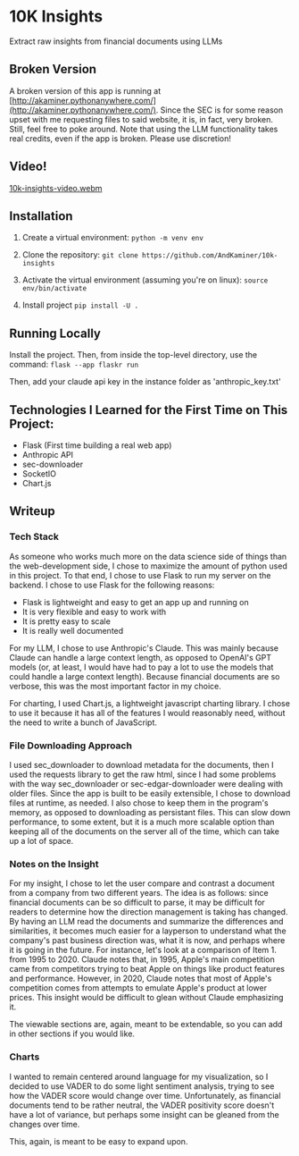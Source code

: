 # 10K Insights
Extract raw insights from financial documents using LLMs

## Broken Version

A broken version of this app is running at [http://akaminer.pythonanywhere.com/](http://akaminer.pythonanywhere.com/). Since the SEC is for some reason upset with me requesting files to said website,
it is, in fact, very broken. Still, feel free to poke around. Note that using the LLM functionality takes real credits, even if the app is broken. Please use discretion!

## Video!

[10k-insights-video.webm](https://github.com/AndKaminer/10k-insights/assets/94922098/4b515f24-8afe-4035-864f-fb1e8d281590)


## Installation

1. Create a virtual environment:
`
python -m venv env
`

2. Clone the repository:
`
git clone https://github.com/AndKaminer/10k-insights
`

3. Activate the virtual environment (assuming you're on linux):
`
source env/bin/activate
`

4. Install project
`
pip install -U .
`


## Running Locally

Install the project. Then, from inside the top-level directory, use the command:
`
flask --app flaskr run
`

Then, add your claude api key in the instance folder as 'anthropic_key.txt'

## Technologies I Learned for the First Time on This Project:
- Flask (First time building a real web app)
- Anthropic API
- sec-downloader
- SocketIO
- Chart.js

## Writeup

### Tech Stack

As someone who works much more on the data science side of things than the web-development side,
I chose to maximize the amount of python used in this project.
To that end, I chose to use Flask to run my server on the backend.
I chose to use Flask for the following reasons:
- Flask is lightweight and easy to get an app up and running on
- It is very flexible and easy to work with
- It is pretty easy to scale
- It is really well documented

For my LLM, I chose to use Anthropic's Claude. This was mainly because Claude can handle
a large context length, as opposed to OpenAI's GPT models (or, at least, I would have had to pay a lot
to use the models that could handle a large context length).
Because financial documents are so verbose, this was the most important factor in my choice.

For charting, I used Chart.js, a lightweight javascript charting library. I chose to use
it because it has all of the features I would reasonably need, without the need to write
a bunch of JavaScript.

### File Downloading Approach
I used sec_downloader to download metadata for the documents, then I used the requests library to get the raw html,
since I had some problems with the way sec_downloader or sec-edgar-downloader were dealing with older files.
Since the app is built to be easily extensible, I chose to download files at runtime, as needed.
I also chose to keep them in the program's memory, as opposed to downloading as persistant files.
This can slow down performance, to some extent, but it is a much more scalable option than
keeping all of the documents on the server all of the time, which can take up a lot of space.

### Notes on the Insight
For my insight, I chose to let the user compare and contrast a document from a company from two different years.
The idea is as follows: since financial documents can be so difficult to parse, it may be difficult for readers
to determine how the direction management is taking has changed. By having an LLM read the documents 
and summarize the differences and similarities, it becomes much easier for a layperson to understand
what the company's past business direction was, what it is now, and perhaps where it is going in the future.
For instance, let's look at a comparison of Item 1. from 1995 to 2020. Claude notes that, in 1995, Apple's
main competition came from competitors trying to beat Apple on things like product features and performance.
However, in 2020, Claude notes that most of Apple's competition comes from attempts to emulate
Apple's product at lower prices. This insight would be difficult to glean without Claude emphasizing it.

The viewable sections are, again, meant to be extendable, so you can add in other sections if you would like.

### Charts
I wanted to remain centered around language for my visualization, so I decided to use VADER to do some light
sentiment analysis, trying to see how the VADER score would change over time. Unfortunately, as financial documents
tend to be rather neutral, the VADER positivity score doesn't have a lot of variance, but perhaps some insight can
be gleaned from the changes over time.

This, again, is meant to be easy to expand upon.
